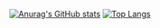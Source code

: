 [![Anurag's GitHub stats](https://github-readme-stats.vercel.app/api?username=landonpipkin97&count_private=true&hide=stars,issues&bg_color=282a36&title_color=f8f8f2&border_color=6272a4&icon_color=f8f8f2&text_color=f8f8f2)](https://github.com/anuraghazra/github-readme-stats)
[![Top Langs](https://github-readme-stats.vercel.app/api/top-langs/?username=landonpipkin97)](https://github.com/anuraghazra/github-readme-stats)
